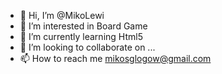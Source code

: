 - 👋 Hi, I’m @MikoLewi
- 👀 I’m interested in Board Game
- 🌱 I’m currently learning Html5
- 💞️ I’m looking to collaborate on ...
- 📫 How to reach me mikosglogow@gmail.com
  

<!---
MikoLewi/MikoLewi is a ✨ special ✨ repository because its `README.md` (this file) appears on your GitHub profile.
You can click the Preview link to take a look at your changes.
--->
